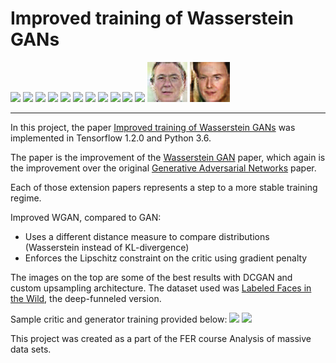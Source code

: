 # Improved training of Wasserstein GANs	

![](assets/1.png)
![](assets/2.png)
![](assets/3.png)
![](assets/4.png)
![](assets/5.png)
![](assets/6.png)
![](assets/7.png)
![](assets/8.png)
![](assets/9.png)
![](assets/10.png)
![](assets/11.png)
![](assets/12.png)
![](assets/13.png)

---

In this project, the paper [Improved training of Wasserstein GANs](https://arxiv.org/abs/1704.00028) was implemented in Tensorflow 1.2.0 and Python 3.6.

The paper is the improvement of the [Wasserstein GAN](https://arxiv.org/abs/1701.07875) paper, which again is the improvement over the original [Generative Adversarial Networks](https://arxiv.org/abs/1406.2661) paper.

Each of those extension papers represents a step to a more stable training regime.


Improved WGAN, compared to GAN:

* Uses a different distance measure to compare distributions (Wasserstein instead of KL-divergence)
* Enforces the Lipschitz constraint on the critic using gradient penalty

The images on the top are some of the best results with DCGAN and custom upsampling architecture. 
The dataset used was [Labeled Faces in the Wild](http://vis-www.cs.umass.edu/lfw/), the deep-funneled version.

Sample critic and generator training provided below:
![](assets/critic.png)
![](assets/generator.png)


This project was created as a part of the FER course Analysis of massive data sets.


